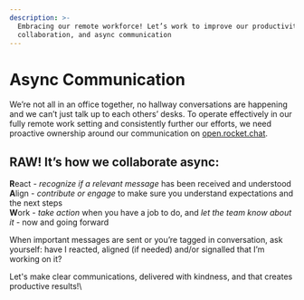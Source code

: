 ```yaml
---
description: >-
  Embracing our remote workforce! Let’s work to improve our productivity,
  collaboration, and async communication
---
```


# Async Communication

We’re not all in an office together, no hallway conversations are happening and we can’t just talk up to each others’ desks. To operate effectively in our fully remote work setting and consistently further our efforts, we need proactive ownership around our communication on [open.rocket.chat](https://open.rocket.chat/home).

## RAW! It’s how we collaborate async:&#x20;

**R**eact - _recognize if a relevant message_ has been received and understood\
**A**lign - _contribute or engage_ to make sure you understand expectations and the next steps\
**W**ork - _take action_ when you have a job to do, and _let the team know about it_ - now and going forward

When important messages are sent or you’re tagged in conversation, ask yourself: have I reacted, aligned (if needed) and/or signalled that I’m working on it?

Let's make clear communications, delivered with kindness, and that creates productive results!\
